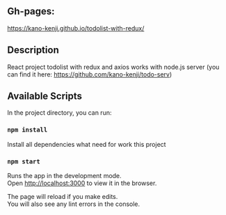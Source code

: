 ## Gh-pages:
https://kano-kenji.github.io/todolist-with-redux/

## Description
React project todolist with redux and axios works with node.js server (you can find it here: https://github.com/kano-kenji/todo-serv)

## Available Scripts

In the project directory, you can run:

### `npm install`

Install all dependencies what need for work this project

### `npm start`

Runs the app in the development mode.<br />
Open [http://localhost:3000](http://localhost:3000) to view it in the browser.

The page will reload if you make edits.<br />
You will also see any lint errors in the console.

